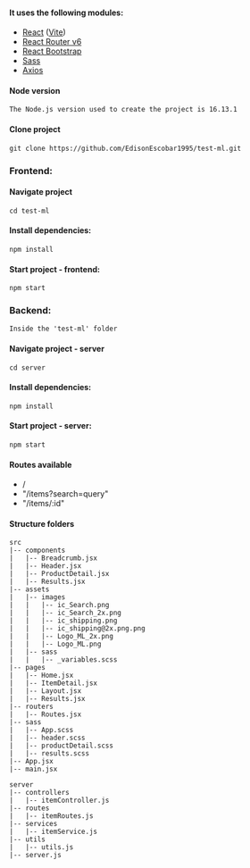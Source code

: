 #### It uses the following modules:
* [React](https://reactjs.org) ([Vite](https://es.vitejs.dev/guide/))
* [React Router v6](https://reactrouter.com/en/main)
* [React Bootstrap](https://react-bootstrap.github.io/)
* [Sass](https://sass-lang.com/)
* [Axios](https://github.com/axios/axios)

#### Node version

```
The Node.js version used to create the project is 16.13.1
```

#### Clone project

```
git clone https://github.com/EdisonEscobar1995/test-ml.git
```

### Frontend:

#### Navigate project
```
cd test-ml
```


#### Install dependencies:

```
npm install
```
#### Start project - frontend:

```
npm start
```

### Backend:

```
Inside the 'test-ml' folder
```

#### Navigate project - server
```
cd server
```

#### Install dependencies:

```
npm install
```

#### Start project - server:


```
npm start
```
#### Routes available

* /
* "/items?search=query"
* "/items/:id"

#### Structure folders
```
src
|-- components
|   |-- Breadcrumb.jsx
|   |-- Header.jsx
|   |-- ProductDetail.jsx
|   |-- Results.jsx
|-- assets
|   |-- images
|   |   |-- ic_Search.png
|   |   |-- ic_Search_2x.png
|   |   |-- ic_shipping.png
|   |   |-- ic_shipping@2x.png.png
|   |   |-- Logo_ML_2x.png
|   |   |-- Logo_ML.png
|   |-- sass
|   |   |-- _variables.scss
|-- pages
|   |-- Home.jsx
|   |-- ItemDetail.jsx
|   |-- Layout.jsx
|   |-- Results.jsx
|-- routers
|   |-- Routes.jsx
|-- sass
|   |-- App.scss
|   |-- header.scss
|   |-- productDetail.scss
|   |-- results.scss
|-- App.jsx
|-- main.jsx

server
|-- controllers
|   |-- itemController.js
|-- routes
|   |-- itemRoutes.js
|-- services
|   |-- itemService.js
|-- utils
|   |-- utils.js
|-- server.js
```
